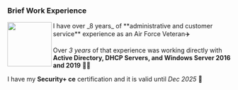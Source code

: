 ### Brief Work Experience

<img src="https://user-images.githubusercontent.com/105303924/167712440-60df270e-3ec4-416a-9a56-c07ca2116218.JPG" width="100" align="left">
I have over _8 years_ of **administrative and customer service** experience as an Air Force Veteran✈️


Over _3 years_ of that experience was working directly with **Active Directory, DHCP Servers, and Windows Server 2016 and 2019** 👩‍💻

I have my **Security+ ce** certification and it is valid until _Dec 2025_ 🔐
